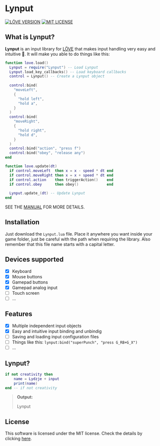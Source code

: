 # Lynput

[![LÖVE VERSION](https://img.shields.io/badge/L%C3%96VE-0.10.0%2B-%23E0539A.svg)](https://love2d.org/wiki/Category:Versions)
[![MIT LICENSE](https://img.shields.io/badge/license-MIT-%233DCE7A.svg)](LICENSE)

## What is Lynput?
**Lynput** is an input library for [LÖVE](https://love2d.org/) that  makes input handling very easy and intuitive 💙. It will make you able to do things like this:

```lua
function love.load()
  Lynput = require("Lynput") -- Load Lynput
  Lynput.load_key_callbacks() -- Load keyboard callbacks
  control = Lynput() -- Create a Lynput object
  
  control:bind(
    "moveLeft",
    {
      "hold left",
      "hold a",
    }
  )
  control:bind(
    "moveRight",
    {
      "hold right",
      "hold d",
    }
  )
  control:bind("action", "press f")
  control:bind("obey", "release any")
end

function love.update(dt)
  if control.moveLeft  then x = x - speed * dt end
  if control.moveRight then x = x + speed * dt end
  if control.action    then triggerAction()    end
  if control.obey      then obey()             end
  
  Lynput.update_(dt) -- Update Lynput
end
```

SEE THE [MANUAL](MANUAL.md) FOR MORE DETAILS.

## Installation
Just download the <code>Lynput.lua</code> file. Place it anywhere you want inside your game folder, just be careful with the path when requiring the library. Also remember that this file name starts with a capital letter.

## Devices supported
- [x] Keyboard
- [x] Mouse buttons
- [x] Gamepad buttons
- [x] Gamepad analog input
- [ ] Touch screen
- [ ] ...

## Features
- [x] Multiple independent input objects
- [x] Easy and intuitive input binding and unbindig
- [ ] Saving and loading input configuration files
- [ ] Things like this: <code>lynput:bind("superPunch", "press G_RB+G_X")</code>
- [ ] ...

## Lynput?
```lua
if not creativity then
    name = Lydzje + input
    print(name)
end -- if not creativity
```
> **Output:**
>
> Lynput

## License
This software is licensed under the MIT license. Check the details by clicking [here](LICENSE).

